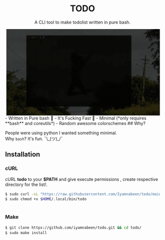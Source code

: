 <h1 align="center">TODO</h1>
<p align="center">A CLI tool to make todolist written in pure bash. </p
  
  

##
  <img src="https://github.com/Iyamnabeen/todo/blob/main/Assets/20220513_191509.gif" alt="Video Preview Gif" align="right" width="500px"/>
- Written in Pure bash  
- It's Fucking Fast 🚀
- Minimal (*only requires **bash** and coreutils*)
- Random awesome colorschemes 
## Why?

  
People were using python I wanted something minimal.\
Why `bash`? It's fun. ¯\\\_(ツ)_/¯
  
## Installation

### cURL
cURL **todo** to your **$PATH** and give execute permissions , create respective directory for the list!.

```sh
$ sudo curl -sL "https://raw.githubusercontent.com/Iyamnabeen/todo/main/todo" -o $HOME/.local/bin/todo
$ sudo chmod +x $HOME/.local/bin/todo
 
```

### Make
```sh
$ git clone https://github.com/iyamnabeen/todo.git && cd todo/
$ sudo make install
```
